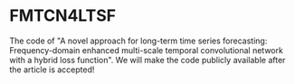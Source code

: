 # FMTCN4LTSF
The code of "A novel approach for long-term time series forecasting: Frequency-domain enhanced multi-scale temporal convolutional network with a hybrid loss function".
We will make the code publicly available after the article is accepted!
